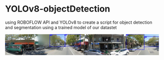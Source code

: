 # YOLOv8-objectDetection
using ROBOFLOW API and YOLOv8 to create a script for object detection and segmentation using a trained model of our datastet

![alt text](https://github.com/aneangel/YOLOv8-objectDetection/blob/main/prediction.jpg)
